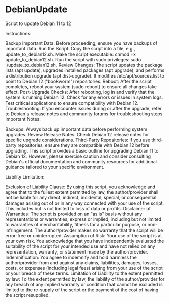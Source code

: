 # DebianUpdate
Script to update Debian 11 to 12

Instructions:

Backup Important Data: Before proceeding, ensure you have backups of important data.
Run the Script:
Copy the script into a file, e.g., update_to_debian12.sh.
Make the script executable: chmod +x update_to_debian12.sh.
Run the script with sudo privileges: sudo ./update_to_debian12.sh.
Review Changes:
The script updates the package lists (apt update), upgrades installed packages (apt upgrade), and performs a distribution upgrade (apt dist-upgrade).
It modifies /etc/apt/sources.list to point to Debian 12 ("bookworm") repositories.
Reboot: After the script completes, reboot your system (sudo reboot) to ensure all changes take effect.
Post-Upgrade Checks:
After rebooting, log in and verify that the system is running Debian 12.
Check for any errors or issues in system logs.
Test critical applications to ensure compatibility with Debian 12.
Troubleshooting:
If you encounter issues during or after the upgrade, refer to Debian's release notes and community forums for troubleshooting steps.
Important Notes:

Backups: Always back up important data before performing system upgrades.
Review Release Notes: Check Debian 12 release notes for specific upgrade considerations.
Third-Party Repositories: If you use third-party repositories, ensure they are compatible with Debian 12 before upgrading.
This script provides a basic outline for upgrading Debian 11 to Debian 12. However, please exercise caution and consider consulting Debian's official documentation and community resources for additional guidance tailored to your specific environment.




Liability Limitation:

Exclusion of Liability Clause:
By using this script, you acknowledge and agree that to the fullest extent permitted by law, the author/provider shall not be liable for any direct, indirect, incidental, special, or consequential damages arising out of or in any way connected with your use of the script. This includes but is not limited to loss of data or profits.
Disclaimer of Warranties:
The script is provided on an "as is" basis without any representations or warranties, express or implied, including but not limited to warranties of merchantability, fitness for a particular purpose, or non-infringement. The author/provider makes no warranty that the script will be error-free or uninterrupted.
Assumption of Risk:
Your use of the script is at your own risk. You acknowledge that you have independently evaluated the suitability of the script for your intended use and have not relied on any representation, warranty, or statement made by the author/provider.
Indemnification:
You agree to indemnify and hold harmless the author/provider from and against any claims, liabilities, damages, losses, costs, or expenses (including legal fees) arising from your use of the script or your breach of these terms.
Limitation of Liability to the extent permitted by law:
To the extent permitted by law, the liability of the author/provider for any breach of any implied warranty or condition that cannot be excluded is limited to the re-supply of the script or the payment of the cost of having the script resupplied.
